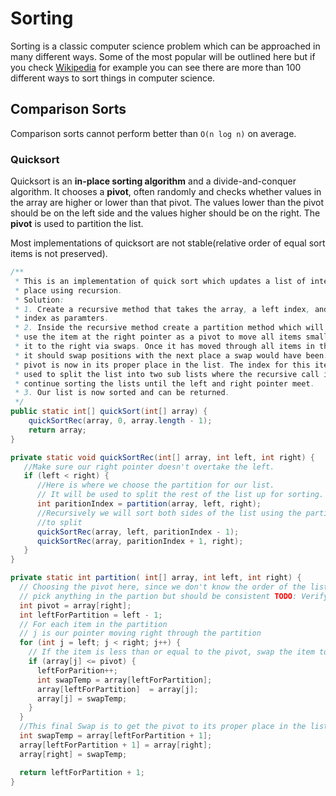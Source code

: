 # Sorting
Sorting is a classic computer science problem which can be approached in many
different ways. Some of the most popular will be outlined here but if you check
[Wikipedia](https://en.wikipedia.org/wiki/Sorting_algorithm) for example you
can see there are more than 100 different ways to sort things in computer
science. 

## Comparison Sorts
Comparison sorts cannot perform better than `O(n log n)` on average.

### Quicksort
Quicksort is an **in-place sorting algorithm** and a divide-and-conquer
algorithm. It chooses a **pivot**, often randomly and checks whether values 
in the array are higher or lower than that pivot. The values lower than the 
pivot should be on the left side and the values higher should be on the right.
The **pivot** is used to partition the list.

Most implementations of quicksort are not stable(relative order of equal sort
items is not preserved). 

```java
/**
 * This is an implementation of quick sort which updates a list of integers in 
 * place using recursion.
 * Solution: 
 * 1. Create a recursive method that takes the array, a left index, and a right 
 * index as paramters. 
 * 2. Inside the recursive method create a partition method which will first
 * use the item at the right pointer as a pivot to move all items smaller than
 * it to the right via swaps. Once it has moved through all items in the list 
 * it should swap positions with the next place a swap would have been. The 
 * pivot is now in its proper place in the list. The index for this item will be
 * used to split the list into two sub lists where the recursive call is made to 
 * continue sorting the lists until the left and right pointer meet. 
 * 3. Our list is now sorted and can be returned.
 */
public static int[] quickSort(int[] array) {
    quickSortRec(array, 0, array.length - 1);
    return array;
}

private static void quickSortRec(int[] array, int left, int right) {
   //Make sure our right pointer doesn't overtake the left.
   if (left < right) {
      //Here is where we choose the partition for our list.
      // It will be used to split the rest of the list up for sorting.
      int paritionIndex = partition(array, left, right);
      //Recursively we will sort both sides of the list using the partition index 
      //to split
      quickSortRec(array, left, paritionIndex - 1);
      quickSortRec(array, paritionIndex + 1, right);
   }
}

private static int partition( int[] array, int left, int right) {
  // Choosing the pivot here, since we don't know the order of the list we can 
  // pick anything in the partion but should be consistent TODO: Verify why.
  int pivot = array[right];
  int leftForPartition = left - 1;
  // For each item in the partition
  // j is our pointer moving right through the partition
  for (int j = left; j < right; j++) {
    // If the item is less than or equal to the pivot, swap the item to the left.
    if (array[j] <= pivot) {
      leftForParition++;
      int swapTemp = array[leftForPartition];
      array[leftForPartition]  = array[j];
      array[j] = swapTemp;
    }
  }
  //This final Swap is to get the pivot to its proper place in the list. 
  int swapTemp = array[leftForPartition + 1];
  array[leftForPartition + 1] = array[right];
  array[right] = swapTemp;

  return leftForPartition + 1;
}
```




